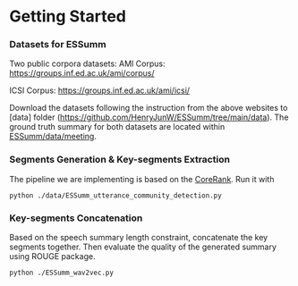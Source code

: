 # Getting Started

### Datasets for ESSumm

Two public corpora datasets: 
AMI Corpus: https://groups.inf.ed.ac.uk/ami/corpus/

ICSI Corpus: https://groups.inf.ed.ac.uk/ami/icsi/

Download the datasets following the instruction from the above websites to [data] folder (https://github.com/HenryJunW/ESSumm/tree/main/data). The ground truth summary for both datasets are located within [ESSumm/data/meeting](https://github.com/HenryJunW/ESSumm/tree/main/data/meeting/).

### Segments Generation & Key-segments Extraction

The pipeline we are implementing is based on the [CoreRank](https://github.com/bearblog/CoreRank). Run it with

``` 
python ./data/ESSumm_utterance_community_detection.py
```

### Key-segments Concatenation

Based on the speech summary length constraint, concatenate the key segments together. Then evaluate the quality of the generated summary using ROUGE package.
``` 
python ./ESSumm_wav2vec.py
```